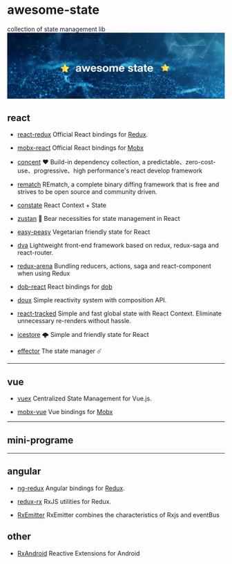 # awesome-state
collection of state management lib
![](https://raw.githubusercontent.com/fantasticsoul/assets/master/img/astate.png)


## react

- [react-redux](https://github.com/reduxjs/react-redux) Official React bindings for [Redux](https://github.com/reduxjs/redux).

- [mobx-react](https://github.com/mobxjs/mobx-react) Official React bindings for [Mobx](https://github.com/mobxjs/mobx)

- [concent](https://github.com/concentjs/concent) ❤️ Build-in dependency collection, a predictable、zero-cost-use、progressive、high performance's react develop framework

- [rematch](https://github.com/rematch/rematch) REmatch, a complete binary diffing framework that is free and strives to be open source and community driven.

- [constate](https://github.com/diegohaz/constate) React Context + State

- [zustan](https://github.com/react-spring/zustand) 🐻 Bear necessities for state management in React

- [easy-peasy](https://github.com/ctrlplusb/easy-peasy) Vegetarian friendly state for React

- [dva](https://github.com/dvajs/dva) Lightweight front-end framework based on redux, redux-saga and react-router.

- [redux-arena](https://github.com/hapood/redux-arena) Bundling reducers, actions, saga and react-component when using Redux

- [dob-react](https://github.com/dobjs/dob-react) React bindings for [dob](https://github.com/dobjs/dob)

- [doux](https://github.com/yisar/doux) Simple reactivity system with composition API.

- [react-tracked](https://github.com/dai-shi/react-tracked) Simple and fast global state with React Context. Eliminate unnecessary re-renders without hassle.

- [icestore](https://github.com/ice-lab/icestore) 🌩 Simple and friendly state for React

- [effector](https://github.com/zerobias/effector) The state manager ☄️

___
## vue

- [vuex](https://github.com/vuejs/vuex) Centralized State Management for Vue.js.

- [mobx-vue](https://github.com/mobxjs/mobx-vue) Vue bindings for [Mobx](https://github.com/mobxjs/mobx)

___
## mini-programe

___
## angular

- [ng-redux](https://github.com/angular-redux/ng-redux) Angular bindings for [Redux](https://github.com/reduxjs/redux).

- [redux-rx](https://github.com/acdlite/redux-rx) RxJS utilities for Redux.

- [RxEmitter](https://github.com/drawcall/RxEmitter) RxEmitter combines the characteristics of Rxjs and eventBus

## other

- [RxAndroid](https://github.com/ReactiveX/RxAndroid) Reactive Extensions for Android
